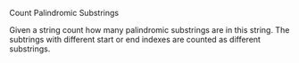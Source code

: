 Count Palindromic Substrings

Given a string count how many palindromic substrings are in this string. The subtrings with different start or end indexes are counted as different substrings.

